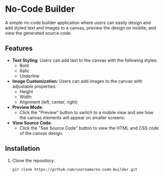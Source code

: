 # No-Code Builder

A simple no-code builder application where users can easily design and add styled text and images to a canvas, preview the design on mobile, and view the generated source code.

## Features

- **Text Styling**: Users can add text to the canvas with the following styles:
  - Bold
  - Italic
  - Underline
- **Image Customization**: Users can add images to the canvas with adjustable properties:
  - Height
  - Width
  - Alignment (left, center, right)
- **Preview Mode**:
  - Click the "Preview" button to switch to a mobile view and see how the canvas elements will appear on smaller screens.
- **View Source Code**:
  - Click the "See Source Code" button to view the HTML and CSS code of the canvas design.

## Installation

1. Clone the repository:
   ```bash
   git clone https://github.com/username/no-code-builder.git
   ```
